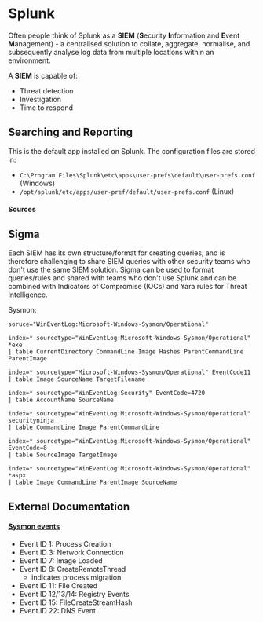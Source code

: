 # Splunk

Often people think of Splunk as a **SIEM** (**S**ecurity **I**nformation and **E**vent **M**anagement) - a centralised solution to collate, aggregate, normalise, and subsequently analyse log data from multiple locations within an environment.

A **SIEM** is capable of:
- Threat detection
- Investigation
- Time to respond

## Searching and Reporting

This is the default app installed on Splunk.  The configuration files are stored in:

- `C:\Program Files\Splunk\etc\apps\user-prefs\default\user-prefs.conf` (Windows)
- `/opt/splunk/etc/apps/user-pref/default/user-prefs.conf` (Linux)

#### Sources

## Sigma

Each SIEM has its own structure/format for creating queries, and is therefore challenging to share SIEM queries with other security teams who don't use the same SIEM solution.  [Sigma](https://github.com/Neo23x0/sigma) can be used to format queries/rules and shared with teams who don't use Splunk and can be combined with Indicators of Compromise (IOCs) and Yara rules for Threat Intelligence.




Sysmon:

```
soruce="WinEventLog:Microsoft-Windows-Sysmon/Operational"
```

```
index=* sourcetype="WinEventLog:Microsoft-Windows-Sysmon/Operational" *exe
| table CurrentDirectory CommandLine Image Hashes ParentCommandLine ParentImage
```

```
index=* sourcetype="Microsoft-Windows-Sysmon/Operational" EventCode11
| table Image SourceName TargetFilename
```

```
index=* sourcetype="WinEventLog:Security" EventCode=4720
| table AccountName SourceName
```

```
index=* sourcetype="WinEventLog:Microsoft-Windows-Sysmon/Operational" securityninja
| table CommandLine Image ParentCommandLine
```

```
index=* sourcetype="WinEventLog:Microsoft-Windows-Sysmon/Operational" EventCode=8
| table SourceImage TargetImage
```

```
index=* sourcetype="WinEventLog:Microsoft-Windows-Sysmon/Operational" *aspx
| table Image CommandLine ParentImage SourceName
```

## External Documentation

#### [Sysmon events](https://docs.microsoft.com/en-us/sysinternals/downloads/sysmon)

- Event ID 1: Process Creation
- Event ID 3: Network Connection
- Event ID 7: Image Loaded
- Event ID 8: CreateRemoteThread
	- indicates process migration
- Event ID 11: File Created
- Event ID 12/13/14: Registry Events
- Event ID 15: FileCreateStreamHash
- Event ID 22: DNS Event